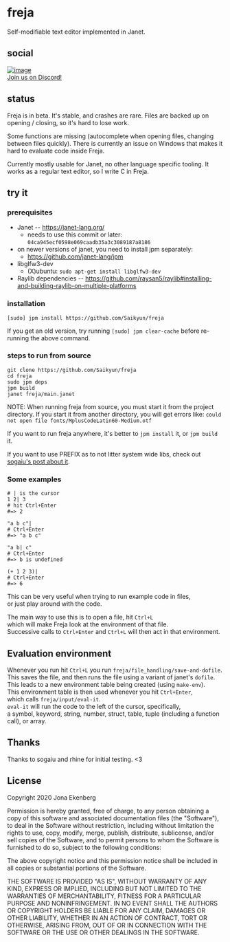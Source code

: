 # freja

Self-modifiable text editor implemented in Janet.

## social

[![image](https://user-images.githubusercontent.com/2477927/138828275-273ca9a8-b531-41ba-b387-0918c19b5489.png)  
Join us on Discord!](https://discord.gg/YYKr25uDhj)

## status

Freja is in beta.
It's stable, and crashes are rare. Files are backed up on opening / closing, so it's hard to lose work.

Some functions are missing (autocomplete when opening files, changing between files quickly).
There is currently an issue on Windows that makes it hard to evaluate code inside Freja.

Currently mostly usable for Janet, no other language specific tooling.
It works as a regular text editor, so I write C in Freja.

## try it

### prerequisites

* Janet -- https://janet-lang.org/
  * needs to use this commit or later: `04ca945ecf0598e069caadb35a3c3089187a8186`
* on newer versions of janet, you need to install jpm separately:
  * https://github.com/janet-lang/jpm
* libglfw3-dev
  * (X)ubuntu: `sudo apt-get install libglfw3-dev`
* Raylib dependencies -- https://github.com/raysan5/raylib#installing-and-building-raylib-on-multiple-platforms

### installation

```
[sudo] jpm install https://github.com/Saikyun/freja
```

If you get an old version, try running `[sudo] jpm clear-cache` before re-running the above command.

### steps to run from source

```
git clone https://github.com/Saikyun/freja
cd freja
sudo jpm deps
jpm build
janet freja/main.janet
```

NOTE: When running freja from source, you must start it from the project directory.
If you start it from another directory, you will get errors like:
`could not open file fonts/MplusCodeLatin60-Medium.otf`

If you want to run freja anywhere, it's better to `jpm install` it, or `jpm build` it.

If you want to use PREFIX as to not litter system wide libs, check out [sogaiu's post about it](https://github.com/saikyun/freja/issues/30#issuecomment-907937626).

### Some examples

```
# | is the cursor
1 2| 3
# hit Ctrl+Enter
#=> 2

"a b c"|
# Ctrl+Enter
#=> "a b c"

"a b| c"
# Ctrl+Enter
#=> b is undefined

(+ 1 2 3)|
# Ctrl+Enter
#=> 6
```
This can be very useful when trying to run example code in files,  
or just play around with the code.

The main way to use this is to open a file, hit `Ctrl+L`  
which will make Freja look at the environment of that file.  
Successive calls to `Ctrl+Enter` and `Ctrl+L` will then act in that environment.


## Evaluation environment

Whenever you run hit `Ctrl+L` you run `freja/file_handling/save-and-dofile`.  
This saves the file, and then runs the file using a variant of janet's `dofile`.  
This leads to a new environment table being created (using `make-env`).  
This environment table is then used whenever you hit `Ctrl+Enter`,  
which calls `freja/input/eval-it`.  
`eval-it` will run the code to the left of the cursor, specifically,  
a symbol, keyword, string, number, struct, table, tuple (including a function call), or array.  

## Thanks

Thanks to sogaiu and rhine for initial testing. <3

## License

Copyright 2020 Jona Ekenberg

Permission is hereby granted, free of charge, to any person obtaining a copy of this software and associated documentation files (the "Software"), to deal in the Software without restriction, including without limitation the rights to use, copy, modify, merge, publish, distribute, sublicense, and/or sell copies of the Software, and to permit persons to whom the Software is furnished to do so, subject to the following conditions:

The above copyright notice and this permission notice shall be included in all copies or substantial portions of the Software.

THE SOFTWARE IS PROVIDED "AS IS", WITHOUT WARRANTY OF ANY KIND, EXPRESS OR IMPLIED, INCLUDING BUT NOT LIMITED TO THE WARRANTIES OF MERCHANTABILITY, FITNESS FOR A PARTICULAR PURPOSE AND NONINFRINGEMENT. IN NO EVENT SHALL THE AUTHORS OR COPYRIGHT HOLDERS BE LIABLE FOR ANY CLAIM, DAMAGES OR OTHER LIABILITY, WHETHER IN AN ACTION OF CONTRACT, TORT OR OTHERWISE, ARISING FROM, OUT OF OR IN CONNECTION WITH THE SOFTWARE OR THE USE OR OTHER DEALINGS IN THE SOFTWARE.
